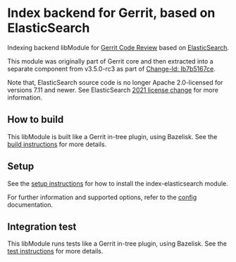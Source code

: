 # Index backend for Gerrit, based on ElasticSearch

Indexing backend libModule for [Gerrit Code Review](https://gerritcodereview.com)
based on [ElasticSearch](https://www.elastic.co/elasticsearch/).

This module was originally part of Gerrit core and then extracted into a separate
component from v3.5.0-rc3 as part of [Change-Id: Ib7b5167ce](https://gerrit-review.googlesource.com/c/gerrit/+/323676).

Note that, ElasticSearch source code is no longer Apache 2.0-licensed for versions
7.11 and newer. See ElasticSearch [2021 license change](https://www.elastic.co/pricing/faq/licensing)
for more information.

## How to build

This libModule is built like a Gerrit in-tree plugin, using Bazelisk. See the
[build instructions](src/main/resources/Documentation/build.md) for more details.

## Setup

See the [setup instructions](src/main/resources/Documentation/setup.md) for how to install the
index-elasticsearch module.

For further information and supported options, refer to the [config](src/main/resources/Documentation/config.md)
documentation.

## Integration test

This libModule runs tests like a Gerrit in-tree plugin, using Bazelisk. See the
[test instructions](src/main/resources/Documentation/build.md#Integration-test) for more details.
